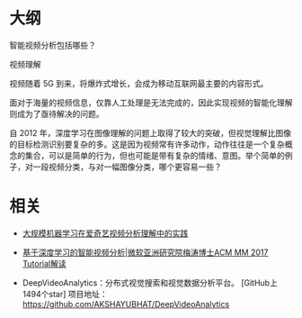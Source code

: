 
# 大纲


智能视频分析包括哪些？

视频理解

视频随着 5G 到来，将爆炸式增长，会成为移动互联网最主要的内容形式。


面对于海量的视频信息，仅靠人工处理是无法完成的，因此实现视频的智能化理解则成为了亟待解决的问题。

自 2012 年，深度学习在图像理解的问题上取得了较大的突破，但视觉理解比图像的目标检测识别要复杂的多。这是因为视频常有许多动作，动作往往是一个复杂概念的集合，可以是简单的行为，但也可能是带有复杂的情绪、意图。举个简单的例子，对一段视频分类，与对一幅图像分类，哪个更容易一些？



# 相关

- [大规模机器学习在爱奇艺视频分析理解中的实践](https://www.infoq.cn/article/ENpDkC1W1oo*fxgb456W)
- [基于深度学习的智能视频分析|微软亚洲研究院梅涛博士ACM MM 2017 Tutorial解读](https://juejin.im/entry/5a026ec351882572503bfb15)


- DeepVideoAnalytics：分布式视觉搜索和视觉数据分析平台。
[GitHub上1494个star]
项目地址：
https://github.com/AKSHAYUBHAT/DeepVideoAnalytics
